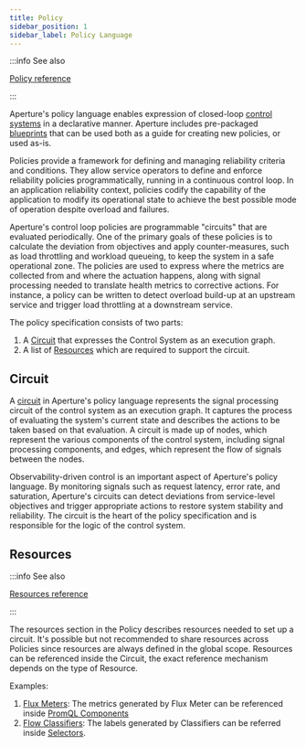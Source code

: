 ```yaml
---
title: Policy
sidebar_position: 1
sidebar_label: Policy Language
---
```


:::info See also

[Policy reference](/reference/configuration/spec.md#policy)

:::

Aperture's policy language enables expression of closed-loop [control
systems][control-system] in a declarative manner. Aperture includes pre-packaged
[blueprints][blueprints] that can be used both as a guide for creating new
policies, or used as-is.

Policies provide a framework for defining and managing reliability criteria and
conditions. They allow service operators to define and enforce reliability
policies programmatically, running in a continuous control loop. In an
application reliability context, policies codify the capability of the
application to modify its operational state to achieve the best possible mode of
operation despite overload and failures.

Aperture's control loop policies are programmable "circuits" that are evaluated
periodically. One of the primary goals of these policies is to calculate the
deviation from objectives and apply counter-measures, such as load throttling
and workload queueing, to keep the system in a safe operational zone. The
policies are used to express where the metrics are collected from and where the
actuation happens, along with signal processing needed to translate health
metrics to corrective actions. For instance, a policy can be written to detect
overload build-up at an upstream service and trigger load throttling at a
downstream service.

The policy specification consists of two parts:

1. A [Circuit](#circuit) that expresses the Control System as an execution
   graph.
2. A list of [Resources](#resources) which are required to support the circuit.

## Circuit

A [circuit][circuit] in Aperture's policy language represents the signal
processing circuit of the control system as an execution graph. It captures the
process of evaluating the system's current state and describes the actions to be
taken based on that evaluation. A circuit is made up of nodes, which represent
the various components of the control system, including signal processing
components, and edges, which represent the flow of signals between the nodes.

Observability-driven control is an important aspect of Aperture's policy
language. By monitoring signals such as request latency, error rate, and
saturation, Aperture's circuits can detect deviations from service-level
objectives and trigger appropriate actions to restore system stability and
reliability. The circuit is the heart of the policy specification and is
responsible for the logic of the control system.

<DocCardList />

## Resources

:::info See also

[Resources reference](/reference/configuration/spec.md#resources)

:::

The resources section in the Policy describes resources needed to set up a
circuit. It's possible but not recommended to share resources across Policies
since resources are always defined in the global scope. Resources can be
referenced inside the Circuit, the exact reference mechanism depends on the type
of Resource.

Examples:

1. [Flux Meters][flux-meter]: The metrics generated by Flux Meter can be
   referenced inside [PromQL Components][promql-reference]
2. [Flow Classifiers][flow-classifier]: The labels generated by Classifiers can
   be referred inside [Selectors][selector-reference].

[flux-meter]: /concepts/flux-meter.md
[flow-classifier]: /concepts/classifier.md
[promql-reference]: /reference/configuration/spec.md#prom-q-l
[selector-reference]: /reference/configuration/spec.md#selector
[circuit]: /concepts/advanced/circuit.md
[blueprints]: /reference/blueprints/blueprints.md
[control-system]: https://en.wikipedia.org/wiki/Control_system
